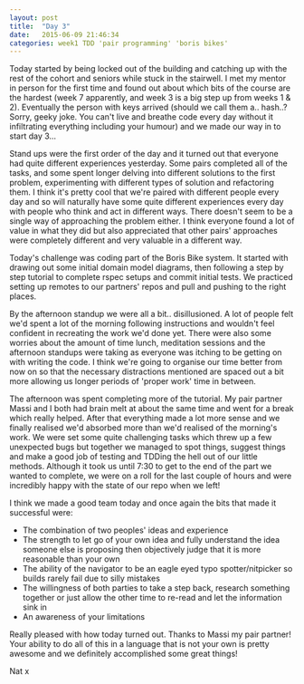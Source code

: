 ```yaml
---
layout: post
title:  "Day 3"
date:   2015-06-09 21:46:34
categories: week1 TDD 'pair programming' 'boris bikes'
---
```


Today started by being locked out of the building and catching up with the rest of the cohort and seniors while stuck in the stairwell. I met my mentor in person for the first time and found out about which bits of the course are the hardest (week 7 apparently, and week 3 is a big step up from weeks 1 & 2). Eventually the person with keys arrived (should we call them a.. hash..? Sorry, geeky joke. You can't live and breathe code every day without it infiltrating everything including your humour) and we made our way in to start day 3...

Stand ups were the first order of the day and it turned out that everyone had quite different experiences yesterday. Some pairs completed all of the tasks, and some spent longer delving into different solutions to the first problem, experimenting with different types of solution and refactoring them. I think it's pretty cool that we're paired with different people every day and so will naturally have some quite different experiences every day with people who think and act in different ways. There doesn't seem to be a single way of approaching the problem either. I think everyone found a lot of value in what they did but also appreciated that other pairs' approaches were completely different and very valuable in a different way.

Today's challenge was coding part of the Boris Bike system. It started with drawing out some initial domain model diagrams, then following a step by step tutorial to complete rspec setups and commit initial tests. We practiced setting up remotes to our partners' repos and pull and pushing to the right places. 

By the afternoon standup we were all a bit.. disillusioned. A lot of people felt we'd spent a lot of the morning following instructions and wouldn't feel confident in recreating the work we'd done yet. There were also some worries about the amount of time lunch, meditation sessions and the afternoon standups were taking as everyone was itching to be getting on with writing the code. I think we're going to organise our time better from now on so that the necessary distractions mentioned are spaced out a bit more allowing us longer periods of 'proper work' time in between.

The afternoon was spent completing more of the tutorial. My pair partner Massi and I both had brain melt at about the same time and went for a break which really helped. After that everything made a lot more sense and we finally realised we'd absorbed more than we'd realised of the morning's work. We were set some quite challenging tasks which threw up a few unexpected bugs but together we managed to spot things, suggest things and make a good job of testing and TDDing the hell out of our little methods. Although it took us until 7:30 to get to the end of the part we wanted to complete, we were on a roll for the last couple of hours and were incredibly happy with the state of our repo when we left!

I think we made a good team today and once again the bits that made it successful were:
<ul>
<li> The combination of two peoples' ideas and experience</li>
<li> The strength to let go of your own idea and fully understand the idea someone else is proposing then objectively judge that it is more reasonable than your own</li>
<li> The ability of the navigator to be an eagle eyed typo spotter/nitpicker so builds rarely fail due to silly mistakes</li>
<li> The willingness of both parties to take a step back, research something together or just allow the other time to re-read and let the information sink in</li>
<li> An awareness of your limitations</li>
</ul>

Really pleased with how today turned out. Thanks to Massi my pair partner! Your ability to do all of this in a language that is not your own is pretty awesome and we definitely accomplished some great things!

Nat x

